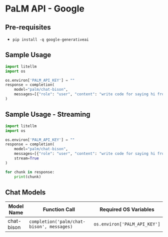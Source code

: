 # PaLM API - Google

## Pre-requisites
* `pip install -q google-generativeai`

## Sample Usage
```python
import litellm
import os

os.environ['PALM_API_KEY'] = ""
response = completion(
    model="palm/chat-bison", 
    messages=[{"role": "user", "content": "write code for saying hi from LiteLLM"}]
)
```

## Sample Usage - Streaming
```python
import litellm
import os

os.environ['PALM_API_KEY'] = ""
response = completion(
    model="palm/chat-bison", 
    messages=[{"role": "user", "content": "write code for saying hi from LiteLLM"}],
    stream=True
)

for chunk in response:
    print(chunk)
```

## Chat Models
| Model Name       | Function Call                        | Required OS Variables    |
|------------------|--------------------------------------|-------------------------|
| chat-bison       | `completion('palm/chat-bison', messages)` | `os.environ['PALM_API_KEY']` |
